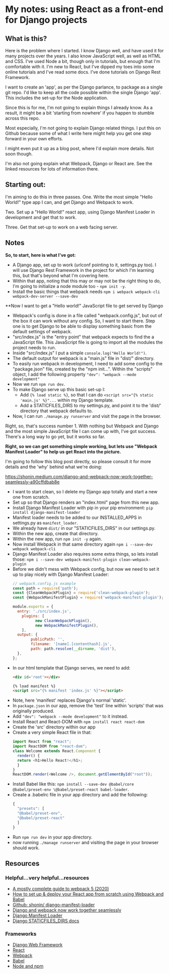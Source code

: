 # My notes: using React as a front-end for Django projects

## What is this?

Here is the problem where I started. I know Django well, and have used it for many projects over the years. I also know JavaScript well, as well as HTML and CSS. I've used Node a bit, though only in tutorials, but enough that I'm comfortable with it. I'm new to React, but I've dipped my toes into some online tutorials and I've read some docs.  I've done tutorials on Django Rest Framework.

I want to create an 'app', as per the Django parlance, to package as a single git repo.  I'd like to keep all the code possible within the single Django 'app'.  This includes the set-up for the Node application.

Since this is for me, I'm not going to explain things I already know. As a result, it might be a bit 'starting from nowhere' if you happen to stumble across this repo.

Most especially, I'm not going to explain Django related things.  I put this on Github because some of what I write here might help you get one step forward in your own efforts.

I might even put it up as a blog post, where I'd explain more details. Not soon though.

I'm also not going explain what Webpack, Django or React are. See the linked resources for lots of information there.


## Starting out:

I'm aiming to do this in three passes.  One.  Write the most simple "Hello World!" type app I can, and get Django and Webpack to work.

Two.  Set up a "Hello World!" react app, using Django Manifest Loader in development and get that to work.

Three.  Get that set-up to work on a web facing server.

## Notes

**So, to start, here is what I've got:**

+ A Django app, set up to work (urlconf pointing to it, settings.py too).  I will use
Django Rest Framework in the project for which I'm learning this, but that's beyond what
I'm covering here.
+ Within that app, noting that this may or may not be the right thing to do,
I'm going to initialize a node module too - `npm init -y`.
+ Install the basic things that webpack needs `npm i webpack webpack-cli webpack-dev-server --save-dev`


**Now I want to get a "Hello world!" JavaScript file to get served by Django

+ Webpack's config is done in a file called "webpack.config.js", but out of the box
it can work without any config.  So, I want to start there.  Step one is to get Django to
be able to display something basic from the default settings of webpack.
+ "src/index.js" is the "entry point" that webpack expects to find the a JavaScript file.  This
JavaScript file is going to import all the modules the project needs to run.
+ Inside "src/index.js" I put a simple `console.log("Hello World!")`.
+ The default output for webpack is a "main.js" file in "dist/" directory.
+ To easily run webpack in development, I need to add some config to the "package.json"
file, created by the "npm init...".  Within the "scripts" object, I add the following property
`"dev": "webpack --mode development"`
+ Now we run `npm run dev`.
+ To make Django serve up this basic set-up I:
   + Add `{% load static %}`, so that I can do `<script src="{% static 'main.js' %}"...` within my 
     Django template.
   + Add a STATICFILES_DIRS to my settings.py, and point it to the 'dist/' directory that webpack defaults to.
+ Now, I can run `./manage.py runserver` and visit the page in the browser.

Right, so, that's success number 1.  With nothing but Webpack and Django and the most simple
JavaScript file I can come up with, I've got success.  There's a long way to go yet, but it
works so far.

**Right, so we can get something simple working, but lets use "Webpack Manifest Loader" to help us get React into the picture.**

I'm going to follow this blog post directly, so please consult it for more details and the 'why' behind what we're doing:

   https://shonin.medium.com/django-and-webpack-now-work-together-seamlessly-a90cffdbab8e


+ I want to start clean, so I delete my Django app totally and start a new one from scratch.
+ Set up so that Django renders an "index.html" page from this new app.
+ Install Django Manifest Loader with pip in your pip environment: `pip install django-manifest-loader`
+ Manifest loader needs to be added to our INSTALLED_APPS in settings.py as `manifest_loader`.
+ We already have `dist/` in our "STATICFILES_DIRS" in our settings.py.
+ Within the new app, create that directory.
+ Within the new app, run `npm init -y` again.
+ Now install Webpack in that same directory again `npm i --save-dev webpack webpack-cli`
+ Django Manifest Loader also requires some extra things, so lets install those:
   `npm i --save-dev webpack-manifest-plugin clean-webpack-plugin`
+ Before we didn't mess with Webpack config, but now we need to set it up to play nicely with Django Manifest Loader:
   ```javascript
   // webpack.config.js example
   const path = require('path');
   const {CleanWebpackPlugin} = require('clean-webpack-plugin');
   const {WebpackManifestPlugin} = require('webpack-manifest-plugin');

   module.exports = {
     entry: './src/index.js',
	   plugins: [
			 new CleanWebpackPlugin(),  
			 new WebpackManifestPlugin(), 
	   ],
     output: {
		   publicPath: '',
		   filename: '[name].[contenthash].js', 
		   path: path.resolve(__dirname, 'dist'),
     },
   };
   ```
+ In our html template that Django serves, we need to add:
   ```html
   <div id='root'></div>

   {% load manifest %}
   <script src="{% manifest 'index.js' %}"></script>
   ```
+ Note, here 'manifest' replaces Django's normal 'static'.
+ In `package.json` in our app, remove the 'test' line within 'scripts' that was originally produced.
+ Add `"dev": "webpack --mode development"` to it instead.
+ Install React and React-DOM with `npm install react react-dom`
+ Create the 'src' directory within our app
+ Create a very simple React file in that:
   ```javascript
   import React from "react";
   import ReactDOM from "react-dom";
   class Welcome extends React.Component {
     render() {
     return <h1>Hello React!</h1>;
     }
   }
   ReactDOM.render(<Welcome />, document.getElementById("root"));
   ```
+ Install Babel like this: `npm install --save-dev @babel/core @babel/preset-env \@babel/preset-react babel-loader`.
+ Create a .babelrc file in your app directory and add the following:
   ```javascript
   {
     "presets": [
     "@babel/preset-env",
     "@babel/preset-react"
     ]
   }
   ```
+ Run `npm run dev` in your app directory.
+ now running `./manage runserver` and visiting the page in your browser should work.


## Resources

### Helpful...very helpful...resources

+ [A mostly complete guide to webpack 5 (2020)](https://www.valentinog.com/blog/webpack/)
+ [How to set up & deploy your React app from scratch using Webpack and Babel](https://www.freecodecamp.org/news/how-to-set-up-deploy-your-react-app-from-scratch-using-webpack-and-babel-a669891033d4/)
+ [Github: shonin/ django-manifest-loader](https://github.com/shonin/django-manifest-loader)
+ [Django and webpack now work together seamlessly](https://shonin.medium.com/django-and-webpack-now-work-together-seamlessly-a90cffdbab8e)
+ [Django Manifest Loader](https://django-manifest-loader.readthedocs.io/en/latest/index.html)
+ [Django STATICFILES_DIRS docs](https://docs.djangoproject.com/en/3.1/ref/settings/#std:setting-STATICFILES_DIRS)


### Frameworks

+ [Django Web Framework](https://www.djangoproject.com/)
+ [React](https://reactjs.org/)
+ [Webpack](https://webpack.js.org/)
+ [Babel](https://babeljs.io/)
+ [Node and npm](https://nodejs.org/en/)

